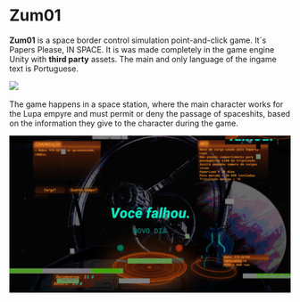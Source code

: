 # Zum01

**Zum01** is a space border control simulation point-and-click game. It´s Papers Please, IN SPACE.
It is was made completely in the game engine Unity with **third party** assets.
The main and only language of the ingame text is Portuguese.

![](res/gif.gif)

The game happens in a space station, where the main character works for the Lupa empyre and must permit or deny the passage of spaceshits, based on the information they give to the character during the game.

![](res/gif1.gif)
